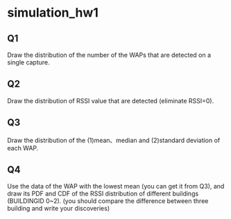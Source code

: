 # simulation_hw1
## Q1
Draw the distribution of the number of the WAPs that are detected on a single capture.
## Q2
Draw the distribution of RSSI value that are detected (eliminate RSSI=0).
## Q3
Draw the distribution of the (1)mean、median and (2)standard deviation of each WAP.
## Q4
Use the data of the WAP with the lowest mean (you can get it from Q3), 
and draw its PDF and CDF of the RSSI distribution of different buildings (BUILDINGID 0~2). 
(you should compare the difference between three building and write your discoveries)
